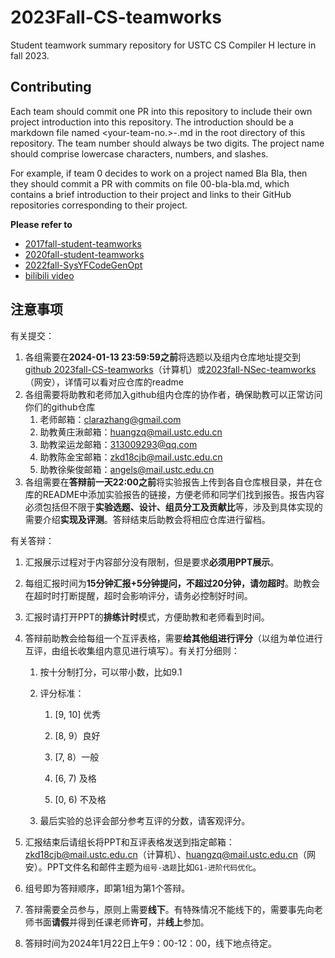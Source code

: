 # 2023Fall-CS-teamworks
Student teamwork summary repository for USTC CS Compiler H lecture in fall 2023.

## Contributing
Each team should commit one PR into this repository to include their own project introduction into this repository. The introduction should be a markdown file named <your-team-no.>-<your-proj-name>.md in the root directory of this repository. The team number should always be two digits. The project name should comprise lowercase characters, numbers, and slashes.

For example, if team 0 decides to work on a project named Bla Bla, then they should commit a PR with commits on file 00-bla-bla.md, which contains a brief introduction to their project and links to their GitHub repositories corresponding to their project.

**Please refer to**
- [2017fall-student-teamworks](https://github.com/ustc-compiler/2017fall-student-teamworks)
- [2020fall-student-teamworks](https://gitee.com/s4plus/llvm-ustc-proj/blob/master/log/202012.md)
- [2022fall-SysYFCodeGenOpt](https://cscourse.ustc.edu.cn/vdir/Gitlab/seijiang/codegenopt-lab)
- [bilibili video](https://space.bilibili.com/273391839/channel/series)

## 注意事项

有关提交：

1. 各组需要在**2024-01-13 23:59:59之前**将选题以及组内仓库地址提交到[github 2023fall-CS-teamworks](https://github.com/ustc-compiler/2023fall-CS-teamworks)（计算机）或[2023fall-NSec-teamworks](https://github.com/ustc-compiler/2023fall-NSec-teamworks)（网安），详情可以看对应仓库的readme
2. 各组需要将助教和老师加入github组内仓库的协作者，确保助教可以正常访问你们的github仓库
   1. 老师邮箱：clarazhang@gmail.com
   2. 助教黄庄湫邮箱：huangzq@mail.ustc.edu.cn
   3. 助教梁运龙邮箱：313009293@qq.com
   4. 助教陈金宝邮箱：zkd18cjb@mail.ustc.edu.cn
   5. 助教徐柴俊邮箱：angels@mail.ustc.edu.cn
3. 各组需要在**答辩前一天22:00之前**将实验报告上传到各自仓库根目录，并在仓库的README中添加实验报告的链接，方便老师和同学们找到报告。报告内容必须包括但不限于**实验选题、设计、组员分工及贡献比**等，涉及到具体实现的需要介绍**实现及评测**。答辩结束后助教会将相应仓库进行留档。

有关答辩：

1. 汇报展示过程对于内容部分没有限制，但是要求**必须用PPT展示**。

2. 每组汇报时间为**15分钟汇报+5分钟提问，不超过20分钟，请勿超时**。助教会在超时时打断提醒，超时会影响评分，请务必控制好时间。

3. 汇报时请打开PPT的**排练计时**模式，方便助教和老师看到时间。

4. 答辩前助教会给每组一个互评表格，需要**给其他组进行评分**（以组为单位进行互评，由组长收集组内意见进行填写）。有关打分细则：
	1. 按十分制打分，可以带小数，比如9.1
   
	2. 评分标准：
   
		1. [9, 10] 优秀
   
		2. [8, 9）良好
   
		3. [7, 8）一般
   
		4. [6, 7)  及格
   
		5. [0, 6)  不及格
   
	3. 最后实验的总评会部分参考互评的分数，请客观评分。
	
5. 汇报结束后请组长将PPT和互评表格发送到指定邮箱：zkd18cjb@mail.ustc.edu.cn（计算机）、huangzq@mail.ustc.edu.cn（网安）。PPT文件名和邮件主题为`组号-选题`比如`G1-进阶代码优化`。

6. 组号即为答辩顺序，即第1组为第1个答辩。

7. 答辩需要全员参与，原则上需要**线下**。有特殊情况不能线下的，需要事先向老师书面**请假**并得到任课老师**许可**，并**线上**参加。

8. 答辩时间为2024年1月22日上午9：00-12：00，线下地点待定。
